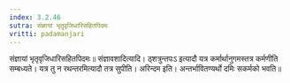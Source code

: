 ```yaml
---
index: 3.2.46
sutra: संज्ञायां भृतॄवृजिधारिसहितपिदमः
vritti: padamanjari
---
```


 संज्ञायां भृतृवृजिधारिसहितपिदमः॥ संज्ञावशादित्यादि। ठ्शत्रुन्तपःऽ इत्यादौ यत्र कर्मार्थानुगमस्तत्र कर्मणीति सम्बध्यते। यत्र तु न रथन्तरमित्यादौ तत्र सुपीति। अरिन्दम इति। अन्तर्भावितण्यर्थो दमिः सकर्मको भवति॥
